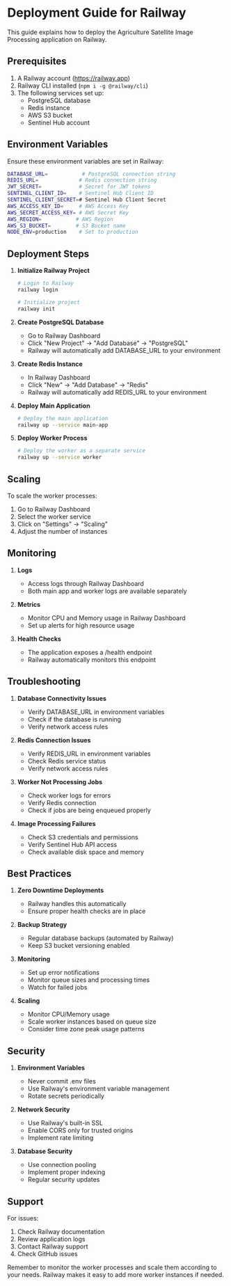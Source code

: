 # Deployment Guide for Railway

This guide explains how to deploy the Agriculture Satellite Image Processing application on Railway.

## Prerequisites

1. A Railway account (https://railway.app)
2. Railway CLI installed (`npm i -g @railway/cli`)
3. The following services set up:
   - PostgreSQL database
   - Redis instance
   - AWS S3 bucket
   - Sentinel Hub account

## Environment Variables

Ensure these environment variables are set in Railway:

```bash
DATABASE_URL=           # PostgreSQL connection string
REDIS_URL=             # Redis connection string
JWT_SECRET=            # Secret for JWT tokens
SENTINEL_CLIENT_ID=    # Sentinel Hub Client ID
SENTINEL_CLIENT_SECRET=# Sentinel Hub Client Secret
AWS_ACCESS_KEY_ID=     # AWS Access Key
AWS_SECRET_ACCESS_KEY= # AWS Secret Key
AWS_REGION=           # AWS Region
AWS_S3_BUCKET=        # S3 Bucket name
NODE_ENV=production    # Set to production
```

## Deployment Steps

1. **Initialize Railway Project**
   ```bash
   # Login to Railway
   railway login

   # Initialize project
   railway init
   ```

2. **Create PostgreSQL Database**
   - Go to Railway Dashboard
   - Click "New Project" → "Add Database" → "PostgreSQL"
   - Railway will automatically add DATABASE_URL to your environment

3. **Create Redis Instance**
   - In Railway Dashboard
   - Click "New" → "Add Database" → "Redis"
   - Railway will automatically add REDIS_URL to your environment

4. **Deploy Main Application**
   ```bash
   # Deploy the main application
   railway up --service main-app
   ```

5. **Deploy Worker Process**
   ```bash
   # Deploy the worker as a separate service
   railway up --service worker
   ```

## Scaling

To scale the worker processes:
1. Go to Railway Dashboard
2. Select the worker service
3. Click on "Settings" → "Scaling"
4. Adjust the number of instances

## Monitoring

1. **Logs**
   - Access logs through Railway Dashboard
   - Both main app and worker logs are available separately

2. **Metrics**
   - Monitor CPU and Memory usage in Railway Dashboard
   - Set up alerts for high resource usage

3. **Health Checks**
   - The application exposes a /health endpoint
   - Railway automatically monitors this endpoint

## Troubleshooting

1. **Database Connectivity Issues**
   - Verify DATABASE_URL in environment variables
   - Check if the database is running
   - Verify network access rules

2. **Redis Connection Issues**
   - Verify REDIS_URL in environment variables
   - Check Redis service status
   - Verify network access rules

3. **Worker Not Processing Jobs**
   - Check worker logs for errors
   - Verify Redis connection
   - Check if jobs are being enqueued properly

4. **Image Processing Failures**
   - Check S3 credentials and permissions
   - Verify Sentinel Hub API access
   - Check available disk space and memory

## Best Practices

1. **Zero Downtime Deployments**
   - Railway handles this automatically
   - Ensure proper health checks are in place

2. **Backup Strategy**
   - Regular database backups (automated by Railway)
   - Keep S3 bucket versioning enabled

3. **Monitoring**
   - Set up error notifications
   - Monitor queue sizes and processing times
   - Watch for failed jobs

4. **Scaling**
   - Monitor CPU/Memory usage
   - Scale worker instances based on queue size
   - Consider time zone peak usage patterns

## Security

1. **Environment Variables**
   - Never commit .env files
   - Use Railway's environment variable management
   - Rotate secrets periodically

2. **Network Security**
   - Use Railway's built-in SSL
   - Enable CORS only for trusted origins
   - Implement rate limiting

3. **Database Security**
   - Use connection pooling
   - Implement proper indexing
   - Regular security updates

## Support

For issues:
1. Check Railway documentation
2. Review application logs
3. Contact Railway support
4. Check GitHub issues

Remember to monitor the worker processes and scale them according to your needs. Railway makes it easy to add more worker instances if needed.